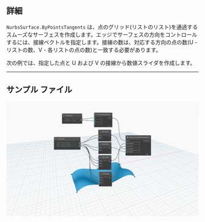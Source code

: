 ## 詳細
`NurbsSurface.ByPointsTangents` は、点のグリッド(リストのリスト)を通過するスムーズなサーフェスを作成します。エッジでサーフェスの方向をコントロールするには、接線ベクトルを指定します。接線の数は、対応する方向の点の数(U - リストの数、V - 各リストの点の数)と一致する必要があります。

次の例では、指定した点と U および V の接線から数値スライダを作成します。

___
## サンプル ファイル

![NurbsSurface.ByPointsTangents](./Autodesk.DesignScript.Geometry.NurbsSurface.ByPointsTangents_img.jpg)
